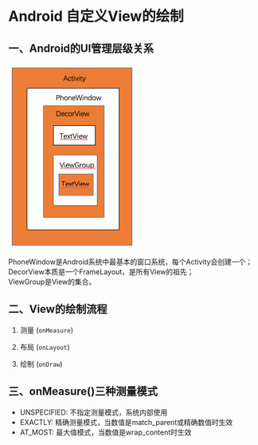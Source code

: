 # Android 自定义View的绘制

## 一、Android的UI管理层级关系
   ![android view](./activity_ui.png)

PhoneWindow是Android系统中最基本的窗口系统，每个Activity会创建一个；  
DecorView本质是一个FrameLayout，是所有View的祖先；  
ViewGroup是View的集合。

## 二、View的绘制流程
   1. 测量 (`onMeasure`)
   
   2. 布局 (`onLayout`)
   
   3. 绘制 (`onDraw`)
   
## 三、onMeasure()三种测量模式
   * UNSPECIFIED:  不指定测量模式，系统内部使用
   * EXACTLY:      精确测量模式，当数值是match_parent或精确数值时生效
   * AT_MOST:      最大值模式，当数值是wrap_content时生效
